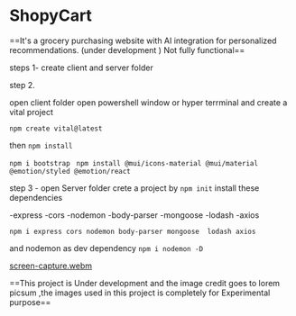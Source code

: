 # ShopyCart
==It's a grocery purchasing website with AI integration for personalized recommendations. (under development ) Not fully functional==

steps 1-
create client and server folder

step 2. 

open client folder
 open powershell window or hyper terrminal 
 and create a vital project 

```npm create vital@latest```

then 
```npm install ```

```npm i bootstrap ```
```npm install @mui/icons-material @mui/material @emotion/styled @emotion/react ```

step 3 - open Server folder 
crete a project by
```npm init```
install these dependencies 

-express
-cors
-nodemon
-body-parser 
-mongoose 
-lodash
-axios

```npm i express cors nodemon body-parser mongoose  lodash axios```

and nodemon as dev dependency 
 ``` npm i nodemon -D ```
 
[screen-capture.webm](https://user-images.githubusercontent.com/56949215/233966118-728f9e79-1072-4d0f-8b37-14b42b225d96.webm)



==This project is Under development and the image credit goes to lorem picsum ,the images used in this project is completely for Experimental purpose==




